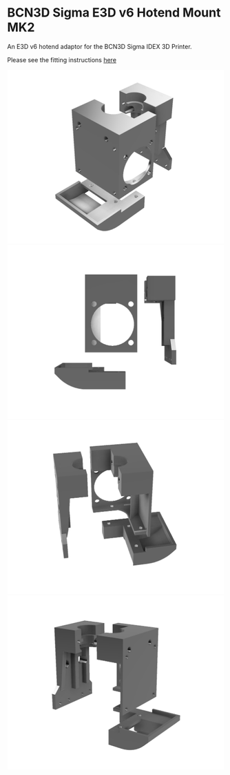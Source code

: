 # BCN3D Sigma E3D v6 Hotend Mount MK2

An E3D v6 hotend adaptor for the BCN3D Sigma IDEX 3D Printer.

Please see the fitting instructions [here](INSTRUCTIONS.md)

![Hotend](/IMAGES/mk2_1.png?raw=true)
![Hotend](/IMAGES/mk2_2.png?raw=true)
![Hotend](/IMAGES/mk2_3.png?raw=true)
![Hotend](/IMAGES/mk2_4.png?raw=true)
